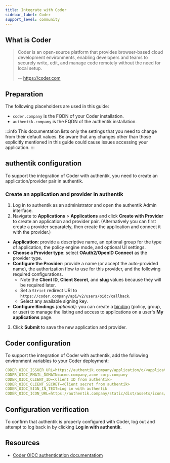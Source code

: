 ```yaml
---
title: Integrate with Coder
sidebar_label: Coder
support_level: community
---
```


## What is Coder

> Coder is an open-source platform that provides browser-based cloud development environments, enabling developers and teams to securely write, edit, and manage code remotely without the need for local setup.
>
> -- https://coder.com

## Preparation

The following placeholders are used in this guide:

- `coder.company` is the FQDN of your Coder installation.
- `authentik.company` is the FQDN of the authentik installation.

:::info
This documentation lists only the settings that you need to change from their default values. Be aware that any changes other than those explicitly mentioned in this guide could cause issues accessing your application.
:::

## authentik configuration

To support the integration of Coder with authentik, you need to create an application/provider pair in authentik.

### Create an application and provider in authentik

1. Log in to authentik as an administrator and open the authentik Admin interface.
2. Navigate to **Applications** > **Applications** and click **Create with Provider** to create an application and provider pair. (Alternatively you can first create a provider separately, then create the application and connect it with the provider.)

- **Application**: provide a descriptive name, an optional group for the type of application, the policy engine mode, and optional UI settings.
- **Choose a Provider type**: select **OAuth2/OpenID Connect** as the provider type.
- **Configure the Provider**: provide a name (or accept the auto-provided name), the authorization flow to use for this provider, and the following required configurations.
    - Note the **Client ID**, **Client Secret**, and **slug** values because they will be required later.
    - Set a `Strict` redirect URI to `https://coder.company/api/v2/users/oidc/callback`.
    - Select any available signing key.
- **Configure Bindings** _(optional)_: you can create a [binding](/docs/add-secure-apps/flows-stages/bindings/) (policy, group, or user) to manage the listing and access to applications on a user's **My applications** page.

3. Click **Submit** to save the new application and provider.

## Coder configuration

To support the integration of Coder with authentik, add the following environment variables to your Coder deployment:

```yaml showLineNumbers
CODER_OIDC_ISSUER_URL=https://authentik.company/application/o/<application_slug>/
CODER_OIDC_EMAIL_DOMAIN=acme.company,acme-corp.company
CODER_OIDC_CLIENT_ID=<Client ID from authentik>
CODER_OIDC_CLIENT_SECRET=<Client secret from authentik>
CODER_OIDC_SIGN_IN_TEXT=Log in with authentik
CODER_OIDC_ICON_URL=https://authentik.company/static/dist/assets/icons/icon.png
```

## Configuration verification

To confirm that authentik is properly configured with Coder, log out and attempt to log back in by clicking **Log in with authentik**.

## Resources

- [Coder OIDC authentication documentatiom](https://coder.com/docs/admin/users/oidc-auth/)

